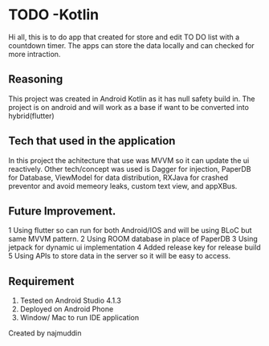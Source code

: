 # TODO -Kotlin

Hi all, this is to do app that created for store and edit TO DO list with a countdown timer.
The apps can store the data locally and can checked for more intraction.

## Reasoning
This project was created in Android Kotlin as it has null safety build in. 
The project is on android and will work as a base if want to be converted into hybrid(flutter)

## Tech that used in the application

In this project the achitecture that use was MVVM so it can update the ui reactively.
Other tech/concept was used is Dagger for injection, PaperDB for Database, ViewModel for data distribution,
RXJava for crashed preventor and avoid memeory leaks, custom text view, and appXBus.

## Future Improvement.

1 Using flutter so can run for both Android/IOS and will be using BLoC but same MVVM pattern.
2 Using ROOM database in place of PaperDB
3 Using jetpack for dynamic ui implementation
4 Added release key for release build
5 Using APIs to store data in the server so it will be easy to access.



## Requirement

1. Tested on Android Studio 4.1.3
2. Deployed on Android Phone 
3. Window/ Mac to run IDE application



Created by najmuddin
